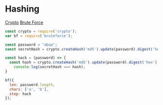 # Hashing

[Crypto](https://www.npmjs.com/search?q=crypto)
[Brute Force](https://www.npmjs.com/package/bruteforce)

```js
const crypto = require('crypto');
var bf = require('bruteforce');

const password = "abaa";
const secretHash = crypto.createHash('md5').update(password).digest('hex');//sha512

const hack = (password) => {
  const hash = crypto.createHash('md5').update(password).digest('hex');
    console.log(secretHash === hash);
}

bf({
  len: password.length,
  chars: ['a', 'b'],
  step: hack
});

```
